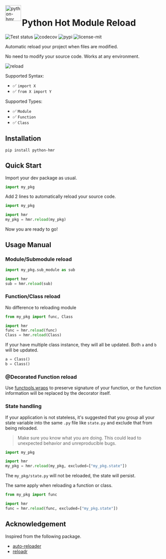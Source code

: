 <img src="https://raw.githubusercontent.com/Mr-Milk/python-hmr/d642a1054d5502a020f107bebecba41abeb4c7ea/img/logo.svg" alt="python-hmr logo" align="left" height="50" />

# Python Hot Module Reload

![Test status](https://img.shields.io/github/actions/workflow/status/Mr-Milk/python-hmr/test.yaml?label=Test&logo=github&style=flat-square)
![codecov](https://img.shields.io/codecov/c/github/Mr-Milk/python-hmr?style=flat-square)
![pypi](https://img.shields.io/pypi/v/python-hmr?logoColor=white&style=flat-square)
![license-mit](https://img.shields.io/github/license/Mr-Milk/python-hmr?color=blue&style=flat-square)

Automatic reload your project when files are modified.

No need to modify your source code. Works at any environment.

![reload](https://github.com/Mr-Milk/python-hmr/blob/main/img/reload_func.gif?raw=true)

Supported Syntax:

- ✅ ```import X```
- ✅ ```from X import Y```

Supported Types:

- ✅ `Module`
- ✅ `Function`
- ✅ `Class`

## Installation

```shell
pip install python-hmr
```

## Quick Start

Import your dev package as usual.

```python
import my_pkg
```

Add 2 lines to automatically reload your source code.


```python
import my_pkg

import hmr
my_pkg = hmr.reload(my_pkg)
```

Now you are ready to go!

## Usage Manual

### Module/Submodule reload

```python
import my_pkg.sub_module as sub

import hmr
sub = hmr.reload(sub)
```

### Function/Class reload

No difference to reloading module

```python
from my_pkg import func, Class

import hmr
func = hmr.reload(func)
Class = hmr.reload(Class)
```

If your have multiple class instance, they will all be updated. 
Both `a` and `b` will be updated.

```python
a = Class()
b = Class()
```

### @Decorated Function reload

Use [functools.wraps](https://docs.python.org/3/library/functools.html#functools.wraps) to preserve 
signature of your function, or the function information will be replaced by the decorator itself.

### State handling

If your application is not stateless, it's suggested that you 
group all your state variable into the same `.py` file like `state.py` 
and exclude that from being reloaded.

> Make sure you know what you are doing. 
> This could lead to unexpected behavior and unreproducible bugs.

```python
import my_pkg

import hmr
my_pkg = hmr.reload(my_pkg, excluded=["my_pkg.state"])
```

The `my_pkg/state.py` will not be reloaded, the state will persist.

The same apply when reloading a function or class.

```python
from my_pkg import func

import hmr
func = hmr.reload(func, excluded=["my_pkg.state"])
```


## Acknowledgement

Inspired from the following package.

- [auto-reloader](https://github.com/moisutsu/auto-reloader)
- [reloadr](https://github.com/hoh/reloadr)